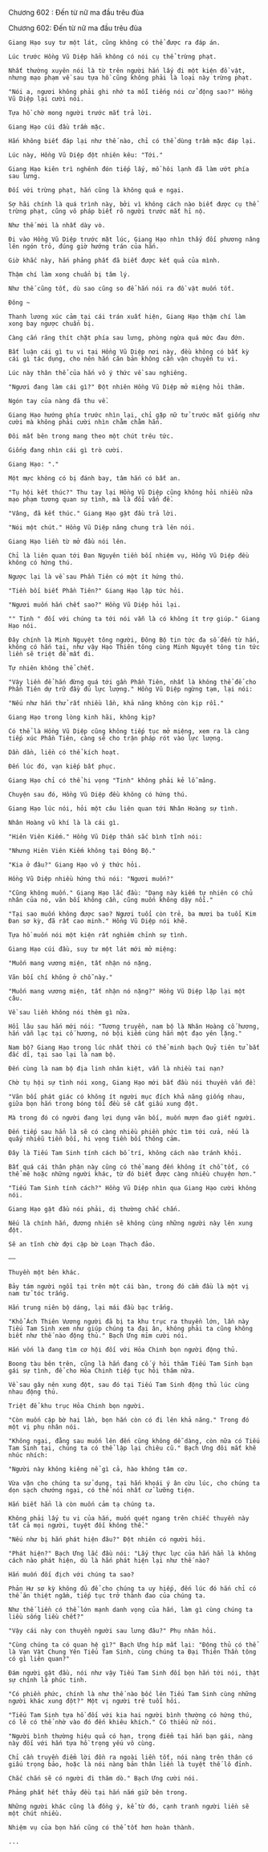 




Chương 602 : Đến từ nữ ma đầu trêu đùa


Chương 602: Đến từ nữ ma đầu trêu đùa

	Giang Hạo suy tư một lát, cũng không có thể được ra đáp án.

	Lúc trước Hồng Vũ Diệp hẳn không có nói cụ thể trừng phạt.

	Nhất thường xuyên nói là từ trên người hắn lấy đi một kiện đồ vật, nhưng mạo phạm về sau tựa hồ cũng không phải là loại này trừng phạt.

	"Nói a, ngươi không phải ghi nhớ ta mỗi tiếng nói cử động sao?" Hồng Vũ Diệp lại cười nói.

	Tựa hồ chờ mong người trước mắt trả lời.

	Giang Hạo cúi đầu trầm mặc.

	Hắn không biết đáp lại như thế nào, chỉ có thể dùng trầm mặc đáp lại.

	Lúc này, Hồng Vũ Diệp đột nhiên kêu: "Tới."

	Giang Hạo kiên trì nghênh đón tiếp lấy, mồ hôi lạnh đã làm ướt phía sau lưng.

	Đối với trừng phạt, hắn cũng là không quá e ngại.

	Sợ hãi chính là quá trình này, bởi vì không cách nào biết được cụ thể trừng phạt, cũng vô pháp biết rõ người trước mắt hỉ nộ.

	Như thế mới là nhất dày vò.

	Đi vào Hồng Vũ Diệp trước mặt lúc, Giang Hạo nhìn thấy đối phương nâng lên ngón trỏ, đúng giờ hướng trán của hắn.

	Giờ khắc này, hắn phảng phất đã biết được kết quả của mình.

	Thậm chí làm xong chuẩn bị tâm lý.

	Như thế cũng tốt, dù sao cũng so để hắn nói ra đồ vật muốn tốt.

	Đông ~

	Thanh lương xúc cảm tại cái trán xuất hiện, Giang Hạo thậm chí làm xong bay ngược chuẩn bị.

	Càng cắn răng thít chặt phía sau lưng, phòng ngừa quá mức đau đớn.

	Bất luận cái gì tu vi tại Hồng Vũ Diệp nơi này, đều không có bất kỳ cái gì tác dụng, cho nên hắn căn bản không cần vận chuyển tu vi.

	Lúc này thân thể của hắn vô ý thức về sau nghiêng.

	"Ngươi đang làm cái gì?" Đột nhiên Hồng Vũ Diệp mở miệng hỏi thăm.

	Ngón tay của nàng đã thu về.

	Giang Hạo hướng phía trước nhìn lại, chỉ gặp nữ tử trước mắt giống như cười mà không phải cười nhìn chằm chằm hắn.

	Đôi mắt bên trong mang theo một chút trêu tức.

	Giống đang nhìn cái gì trò cười.

	Giang Hạo: "."

	Một mực không có bị đánh bay, tâm hắn có bất an.

	"Tụ hội kết thúc?" Thu tay lại Hồng Vũ Diệp cũng không hỏi nhiều nữa mạo phạm tương quan sự tình, mà là đổi vấn đề.

	"Vâng, đã kết thúc." Giang Hạo gật đầu trả lời.

	"Nói một chút." Hồng Vũ Diệp nâng chung trà lên nói.

	Giang Hạo liền từ mở đầu nói lên.

	Chỉ là liên quan tới Đan Nguyên tiền bối nhiệm vụ, Hồng Vũ Diệp đều không có hứng thú.

	Ngược lại là về sau Phần Tiên có một ít hứng thú.

	"Tiền bối biết Phần Tiên?" Giang Hạo lập tức hỏi.

	"Ngươi muốn hắn chết sao?" Hồng Vũ Diệp hỏi lại.

	"" Tinh " đối với chúng ta tới nói vẫn là có không ít trợ giúp." Giang Hạo nói.

	Đây chính là Minh Nguyệt tông người, Đông Bộ tin tức đa số đến từ hắn, không có hắn tại, như vậy Hạo Thiên tông cùng Minh Nguyệt tông tin tức liền sẽ triệt để mất đi.

	Tự nhiên không thể chết.

	"Vậy liền để hắn đừng quá tới gần Phần Tiên, nhất là không thể để cho Phần Tiên dự trữ đầy đủ lực lượng." Hồng Vũ Diệp ngừng tạm, lại nói:

	"Nếu như hắn thử rất nhiều lần, khả năng không còn kịp rồi."

	Giang Hạo trong lòng kinh hãi, không kịp?

	Có thể là Hồng Vũ Diệp cũng không tiếp tục mở miệng, xem ra là càng tiếp xúc Phần Tiên, càng sẽ cho trận pháp rót vào lực lượng.

	Dần dần, liền có thể kích hoạt.

	Đến lúc đó, vạn kiếp bất phục.

	Giang Hạo chỉ có thể hi vọng "Tinh" không phải kẻ lỗ mãng.

	Chuyện sau đó, Hồng Vũ Diệp đều không có hứng thú.

	Giang Hạo lúc nói, hỏi một câu liên quan tới Nhân Hoàng sự tình.

	Nhân Hoàng vũ khí là là cái gì.

	"Hiên Viên Kiếm." Hồng Vũ Diệp thần sắc bình tĩnh nói:

	"Nhưng Hiên Viên Kiếm không tại Đông Bộ."

	"Kia ở đâu?" Giang Hạo vô ý thức hỏi.

	Hồng Vũ Diệp nhiều hứng thú nói: "Ngươi muốn?"

	"Cũng không muốn." Giang Hạo lắc đầu: "Dạng này kiếm tự nhiên có chủ nhân của nó, vãn bối không cần, cũng muốn không dậy nổi."

	"Tại sao muốn không được sao? Ngươi tuổi còn trẻ, ba mươi ba tuổi Kim Đan sơ kỳ, đã rất cao minh." Hồng Vũ Diệp nói khẽ.

	Tựa hồ muốn nói một kiện rất nghiêm chỉnh sự tình.

	Giang Hạo cúi đầu, suy tư một lát mới mở miệng:

	"Muốn mang vương miện, tất nhận nó nặng.

	Vãn bối chí không ở chỗ này."

	"Muốn mang vương miện, tất nhận nó nặng?" Hồng Vũ Diệp lặp lại một câu.

	Về sau liền không nói thêm gì nữa.

	Hồi lâu sau hắn mới nói: "Tương truyền, nam bộ là Nhân Hoàng cố hương, hắn vẫn lạc tại cố hương, nó bội kiếm cùng hắn một đạo yên lặng."

	Nam bộ? Giang Hạo trong lúc nhất thời có thể minh bạch Quỷ tiên tử bất đắc dĩ, tại sao lại là nam bộ.

	Đến cùng là nam bộ địa linh nhân kiệt, vẫn là nhiều tai nạn?

	Chờ tụ hội sự tình nói xong, Giang Hạo mới bắt đầu nói thuyền vấn đề:

	"Vãn bối phát giác có không ít người mục đích khả năng giống nhau, giữa bọn hắn trong bóng tối đều sẽ cất giấu xung đột.

	Mà trong đó có người đang lợi dụng vãn bối, muốn mượn đao giết người.

	Đến tiếp sau hẳn là sẽ có càng nhiều phiền phức tìm tới cửa, nếu là quấy nhiễu tiền bối, hi vọng tiền bối thông cảm.

	Đây là Tiếu Tam Sinh tính cách bố trí, không cách nào tránh khỏi.

	Bất quá cái thân phận này cũng có thể mang đến không ít chỗ tốt, có thể mê hoặc những người khác, từ đó biết được càng nhiều chuyện hơn."

	"Tiếu Tam Sinh tính cách?" Hồng Vũ Diệp nhìn qua Giang Hạo cười không nói.

	Giang Hạo gật đầu nói phải, dị thường chắc chắn.

	Nếu là chính hắn, đương nhiên sẽ không cùng những người này lên xung đột.

	Sẽ an tĩnh chờ đợi cập bờ Loạn Thạch đảo.

	——

	Thuyền một bên khác.

	Bảy tám người ngồi tại trên một cái bàn, trong đó cầm đầu là một vị nam tử tóc trắng.

	Hắn trung niên bộ dáng, lại mái đầu bạc trắng.

	"Khổ Ách Thiên Vương người đã bị ta khu trục ra thuyền lớn, lần này Tiếu Tam Sinh xem như giúp chúng ta đại ân, không phải ta cũng không biết như thế nào động thủ." Bạch Ưng mỉm cười nói.

	Hắn vốn là đang tìm cơ hội đối với Hỏa Chinh bọn người động thủ.

	Boong tàu bên trên, cũng là hắn đang cố ý hỏi thăm Tiếu Tam Sinh bạn gái sự tình, để cho Hỏa Chinh tiếp tục hỏi thăm nữa.

	Về sau gây nên xung đột, sau đó tại Tiếu Tam Sinh động thủ lúc cùng nhau động thủ.

	Triệt để khu trục Hỏa Chinh bọn người.

	"Còn muốn cập bờ hai lần, bọn hắn còn có đi lên khả năng." Trong đó một vị phụ nhân nói.

	"Không ngại, đằng sau muốn lên đến cũng không dễ dàng, còn nữa có Tiếu Tam Sinh tại, chúng ta có thể lập lại chiêu cũ." Bạch Ưng đôi mắt khẽ nhúc nhích:

	"Người này không kiêng nể gì cả, hào không tâm cơ.

	Vừa vặn cho chúng ta sử dụng, tại hắn khoái ý ân cừu lúc, cho chúng ta dọn sạch chướng ngại, có thể nói nhất cử lưỡng tiện.

	Hắn biết hẳn là còn muốn cảm tạ chúng ta.

	Không phải lấy tu vi của hắn, muốn quét ngang trên chiếc thuyền này tất cả mọi người, tuyệt đối không thể."

	"Nếu như bị hắn phát hiện đâu?" Đột nhiên có người hỏi.

	"Phát hiện?" Bạch Ưng lắc đầu nói: "Lấy thực lực của hắn hẳn là không cách nào phát hiện, dù là hắn phát hiện lại như thế nào?

	Hắn muốn đối địch với chúng ta sao?

	Phản Hư sơ kỳ không đủ để cho chúng ta uy hiếp, đến lúc đó hắn chỉ có thể ăn thiệt ngầm, tiếp tục trở thành đao của chúng ta.

	Như thế liền có thể lớn mạnh danh vọng của hắn, làm gì cùng chúng ta liều sống liều chết?"

	"Vậy cái này con thuyền người sau lưng đâu?" Phụ nhân hỏi.

	"Cùng chúng ta có quan hệ gì?" Bạch Ưng híp mắt lại: "Động thủ có thể là Vạn Vật Chung Yên Tiếu Tam Sinh, cùng chúng ta Đại Thiên Thần tông có gì liên quan?"

	Đám người gật đầu, nói như vậy Tiếu Tam Sinh đối bọn hắn tới nói, thật sự chính là phúc tinh.

	"Có phiền phức, chính là như thế nào bốc lên Tiếu Tam Sinh cùng những người khác xung đột?" Một vị người trẻ tuổi hỏi.

	"Tiếu Tam Sinh tựa hồ đối với kia hai người bình thường có hứng thú, có lẽ có thể nhờ vào đó đến khiêu khích." Có thiếu nữ nói.

	"Người bình thường hiệu quả có hạn, trọng điểm tại hắn bạn gái, nàng này đối với hắn tựa hồ trọng yếu vô cùng.

	Chỉ cần truyền điểm lời đồn ra ngoài liền tốt, nói nàng trên thân có giấu trọng bảo, hoặc là nói nàng bản thân liền là tuyệt thế lô đỉnh.

	Chắc chắn sẽ có người đi thăm dò." Bạch Ưng cười nói.

	Phảng phất hết thảy đều tại hắn nắm giữ bên trong.

	Những người khác cũng là đồng ý, kể từ đó, cạnh tranh người liền sẽ một chút nhiều.

	Nhiệm vụ của bọn hắn cũng có thể tốt hơn hoàn thành.

	...




